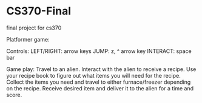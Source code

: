 # CS370-Final
final project for cs370

Platformer game:

Controls:
LEFT/RIGHT: arrow keys
JUMP: z, ^ arrow key
INTERACT: space bar


Game play:
Travel to an alien. 
Interact with the alien to receive a recipe.
Use your recipe book to figure out what items you will need for the recipe.
Collect the items you need and travel to either furnace/freezer depending on the recipe.
Receive desired item and deliver it to the alien for a time and score.
